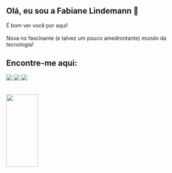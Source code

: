 ## Olá, eu sou a Fabiane Lindemann 👋
É bom ver você por aqui!<br>
<br>
Nova no fascinante (e talvez um pouco amedrontante) mundo da tecnologia! <br>
## Encontre-me aqui:
<div>
  <a href="https://www.linkedin.com/in/fabiane-lindemann" target="_blank"><img src="https://img.shields.io/badge/LinkedIn-0077B5?style=for-the-badge&logo=linkedin&logoColor=white" target"_blank"></a>
  <a href = "mailto:fabianelindemann@gmail.com"><img src="https://img.shields.io/badge/Gmail-D14836?style=for-the-badge&logo=gmail&logoColor=white" target="_blank"></a>
  <a href="https://www.instagram.com/flindemann1/" target="_blank"><img src="https://img.shields.io/badge/Instagram-E4405F?style=for-the-badge&logo=instagram&logoColor=white" target="_blank"></a>
  </div>
  <br>
<div>
 
  <br>
</div>
<div>
  <img width="41%" height="195px" src="https://github-readme-stats.vercel.app/api/top-langs/?username=fabianelindemann&layout=compact&hide_border=true&title_color=ffffff&text_color=f6f5f4&bg_color=0d1117""/>
  </div>
